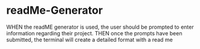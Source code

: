 # readMe-Generator
WHEN the readME generator is used, the user should be prompted to enter information regarding their project.
THEN once the prompts have been submitted, the terminal will create a detailed format with a read me 